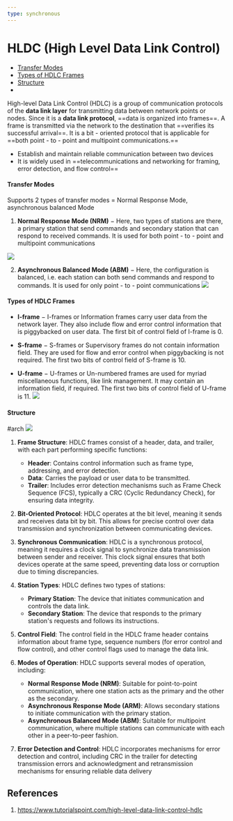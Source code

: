 ```yaml
---
type: synchronous
---
```


# HLDC (High Level Data Link Control)

- [Transfer Modes](#transfer%20modes)
- [Types of HDLC Frames](#types%20of%20hdlc%20frames)
- [Structure](#structure)
- 


High-level Data Link Control (HDLC) is a group of communication protocols of the **data link layer** for transmitting data between network points or nodes. Since it is a **data link protocol**, ==data is organized into frames==. A frame is transmitted via the network to the destination that ==verifies its successful arrival==. It is a bit - oriented protocol that is applicable for ==both point - to - point and multipoint communications.==
- Establish and maintain reliable communication between two devices
- It is widely used in ==telecommunications and networking for framing, error detection, and flow control==

#### Transfer Modes
Supports 2 types of transfer modes = Normal Response Mode, asynchronous balanced Mode

1. **Normal Response Mode (NRM)** − Here, two types of stations are there, a primary station that send commands and secondary station that can respond to received commands. It is used for both point - to - point and multipoint communications

![](https://www.tutorialspoint.com/assets/questions/media/15399/transfer_modes.jpg)

2. **Asynchronous Balanced Mode (ABM)** − Here, the configuration is balanced, i.e. each station can both send commands and respond to commands. It is used for only point - to - point communications
![](https://www.tutorialspoint.com/assets/questions/media/15399/abm.jpg)

####  Types of HDLC Frames

- **I-frame** − I-frames or Information frames carry user data from the network layer. They also include flow and error control information that is piggybacked on user data. The first bit of control field of I-frame is 0.
    
- **S-frame** − S-frames or Supervisory frames do not contain information field. They are used for flow and error control when piggybacking is not required. The first two bits of control field of S-frame is 10.
    
- **U-frame** − U-frames or Un-numbered frames are used for myriad miscellaneous functions, like link management. It may contain an information field, if required. The first two bits of control field of U-frame is 11.
![](https://www.tutorialspoint.com/assets/questions/media/15399/hdlc_frame2.jpg)


#### Structure
#arch
![](https://www.tutorialspoint.com/assets/questions/media/15399/hdlc_frame.jpg)

1. **Frame Structure**: HDLC frames consist of a header, data, and trailer, with each part performing specific functions:
    
    - **Header**: Contains control information such as frame type, addressing, and error detection.
    - **Data**: Carries the payload or user data to be transmitted.
    - **Trailer**: Includes error detection mechanisms such as Frame Check Sequence (FCS), typically a CRC (Cyclic Redundancy Check), for ensuring data integrity.
2. **Bit-Oriented Protocol**: HDLC operates at the bit level, meaning it sends and receives data bit by bit. This allows for precise control over data transmission and synchronization between communicating devices.
    
3. **Synchronous Communication**: HDLC is a synchronous protocol, meaning it requires a clock signal to synchronize data transmission between sender and receiver. This clock signal ensures that both devices operate at the same speed, preventing data loss or corruption due to timing discrepancies.
    
4. **Station Types**: HDLC defines two types of stations:
    
    - **Primary Station**: The device that initiates communication and controls the data link.
    - **Secondary Station**: The device that responds to the primary station's requests and follows its instructions.
5. **Control Field**: The control field in the HDLC frame header contains information about frame type, sequence numbers (for error control and flow control), and other control flags used to manage the data link.
    
6. **Modes of Operation**: HDLC supports several modes of operation, including:
    
    - **Normal Response Mode (NRM)**: Suitable for point-to-point communication, where one station acts as the primary and the other as the secondary.
    - **Asynchronous Response Mode (ARM)**: Allows secondary stations to initiate communication with the primary station.
    - **Asynchronous Balanced Mode (ABM)**: Suitable for multipoint communication, where multiple stations can communicate with each other in a peer-to-peer fashion.
7. **Error Detection and Control**: HDLC incorporates mechanisms for error detection and control, including CRC in the trailer for detecting transmission errors and acknowledgment and retransmission mechanisms for ensuring reliable data delivery


## References
1. https://www.tutorialspoint.com/high-level-data-link-control-hdlc
